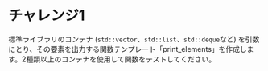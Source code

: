 # チャレンジ1

標準ライブラリのコンテナ (`std::vector`、`std::list`、`std::deque`など) を引数にとり、その要素を出力する関数テンプレート「print_elements」を作成します。2種類以上のコンテナを使用して関数をテストしてください。
